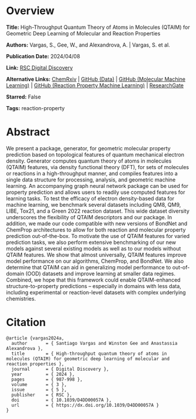 # Overview
**Title:**
High-Throughput Quantum Theory of Atoms in Molecules (QTAIM) for Geometric Deep Learning of Molecular and Reaction Properties

**Authors:**
Vargas, S., Gee, W., and Alexandrova, A. |
Vargas, S. et al.

**Publication Date:**
2024/04/08

**Link:**
[RSC Digital Discovery](https://pubs.rsc.org/en/content/articlelanding/2024/dd/d4dd00057a)

**Alternative Links:**
[ChemRxiv](https://chemrxiv.org/engage/chemrxiv/article-details/65dc25f366c13817299005ef) |
[GitHub (Data)](https://github.com/santi921/qtaim_generator) |
[GitHub (Molecular Machine Learning)](https://github.com/santi921/qtaim_embed) |
[GitHub (Reaction Property Machine Learning)](https://github.com/santi921/bondnet) |
[ResearchGate](https://www.researchgate.net/publication/379673630_High-throughput_quantum_theory_of_atoms_in_molecules_QTAIM_for_geometric_deep_learning_of_molecular_and_reaction_properties)

**Starred:**
False

**Tags:**
reaction-property


# Abstract
We present a package, generator, for geometric molecular property prediction based on topological features of quantum mechanical electron density.
Generator computes quantum theory of atoms in molecules (QTAIM) features, via density functional theory (DFT), for sets of molecules or reactions in a high-throughput manner, and compiles features into a single data structure for processing, analysis, and geometric machine learning.
An accompanying graph neural network package can be used for property prediction and allows users to readily use computed features for learning tasks.
To test the efficacy of electron density-based data for machine learning, we benchmark several datasets including QM8, QM9, LIBE, Tox21, and a Green 2022 reaction dataset.
This wide dataset diversity underscores the flexibility of QTAIM descriptors and our package.
In addition, we made our code compatible with new versions of BondNet and ChemProp architectures to allow for both reaction and molecular property prediction out-of-the-box.
To motivate the use of QTAIM features for varied prediction tasks, we also perform extensive benchmarking of our new models against several existing models as well as to our models without QTAIM features.
We show that almost universally, QTAIM features improve model performance on our algorithms, ChemProp, and BondNet.
We also determine that QTAIM can aid in generalizing model performance to out-of-domain (OOD) datasets and improve learning at smaller data regimes.
Combined, we hope that this framework could enable QTAIM-enhanced structure-to-property predictions – especially in domains with less data, including experimental or reaction-level datasets with complex underlying chemistries.


# Citation
```
@article {vargas2024a,
  author       = { Santiago Vargas and Winston Gee and Anastassia Alexandrova },
  title        = { High-throughput quantum theory of atoms in molecules (QTAIM) for geometric deep learning of molecular and reaction properties },
  journal      = { Digital Discovery },
  year         = { 2024 },
  pages        = { 987-998 },
  volume       = { 3 },
  issue        = { 5 },
  publisher    = { RSC },
  doi          = { 10.1039/D4DD00057A },
  url          = { https://dx.doi.org/10.1039/D4DD00057A }
}
```
